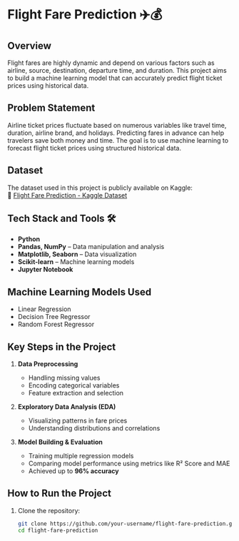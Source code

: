 # Flight Fare Prediction ✈️💰

## Overview
Flight fares are highly dynamic and depend on various factors such as airline, source, destination, departure time, and duration. This project aims to build a machine learning model that can accurately predict flight ticket prices using historical data.

## Problem Statement
Airline ticket prices fluctuate based on numerous variables like travel time, duration, airline brand, and holidays. Predicting fares in advance can help travelers save both money and time. The goal is to use machine learning to forecast flight ticket prices using structured historical data.

## Dataset
The dataset used in this project is publicly available on Kaggle:  
🔗 [Flight Fare Prediction - Kaggle Dataset](https://www.kaggle.com/datasets/nikhilmittal/flight-fare-prediction-mh)

## Tech Stack and Tools 🛠️
- **Python**
- **Pandas, NumPy** – Data manipulation and analysis
- **Matplotlib, Seaborn** – Data visualization
- **Scikit-learn** – Machine learning models
- **Jupyter Notebook**

## Machine Learning Models Used
- Linear Regression
- Decision Tree Regressor
- Random Forest Regressor

## Key Steps in the Project
1. **Data Preprocessing**  
   - Handling missing values  
   - Encoding categorical variables  
   - Feature extraction and selection

2. **Exploratory Data Analysis (EDA)**  
   - Visualizing patterns in fare prices  
   - Understanding distributions and correlations

3. **Model Building & Evaluation**  
   - Training multiple regression models  
   - Comparing model performance using metrics like R² Score and MAE  
   - Achieved up to **96% accuracy**

## How to Run the Project
1. Clone the repository:
   ```bash
   git clone https://github.com/your-username/flight-fare-prediction.git
   cd flight-fare-prediction
